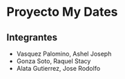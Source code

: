 # Proyecto My Dates
## Integrantes
- Vasquez Palomino, Ashel Joseph
- Gonza Soto, Raquel Stacy
- Alata Gutierrez, Jose Rodolfo